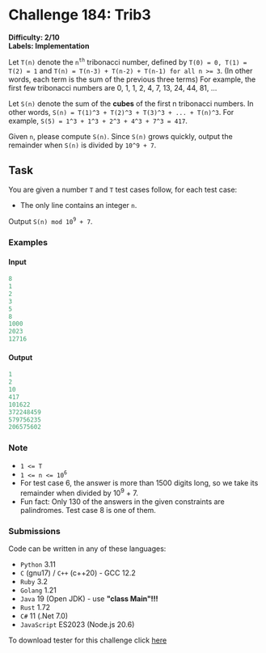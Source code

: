 # Challenge 184: Trib3

**Difficulty: 2/10  
Labels: Implementation**

Let `T(n)` denote the `n`<sup>`th`</sup> tribonacci number, defined by `T(0) = 0, T(1) = T(2) = 1` and `T(n) = T(n-3) + T(n-2) + T(n-1) for all n >= 3`. (In other words, each term is the sum of the previous three terms)
For example, the first few tribonacci numbers are 0, 1, 1, 2, 4, 7, 13, 24, 44, 81, ...

Let `S(n)` denote the sum of the **cubes** of the first n tribonacci numbers. In other words, `S(n) = T(1)^3 + T(2)^3 + T(3)^3 + ... + T(n)^3`.
For example, `S(5) = 1^3 + 1^3 + 2^3 + 4^3 + 7^3 = 417`.

Given `n`, please compute `S(n)`. Since `S(n)` grows quickly, output the remainder when `S(n)` is divided by `10^9 + 7`.

## Task

You are given a number `T` and `T` test cases follow, for each test case:

- The only line contains an integer `n`.

Output `S(n) mod 10`<sup>`9`</sup>` + 7`.

### Examples

#### Input

```rust
8
1
2
3
5
8
1000
2023
12716
```

#### Output

```rust
‌1
2
10
417
101622
372248459
579756235
206575602
```

### Note

- `1 <= T`
- `1 <= n <= 10`<sup>`6`</sup>
- For test case 6, the answer is more than 1500 digits long, so we take its remainder when divided by 10<sup>9</sup> + 7.
- Fun fact: Only 130 of the answers in the given constraints are palindromes. Test case 8 is one of them.

### Submissions

Code can be written in any of these languages:

- `Python` 3.11
- `C` (gnu17) / `C++` (c++20) - GCC 12.2
- `Ruby` 3.2
- `Golang` 1.21
- `Java` 19 (Open JDK) - use **"class Main"!!!**
- `Rust` 1.72
- `C#` 11 (.Net 7.0)
- `JavaScript` ES2023 (Node.js 20.6)

To download tester for this challenge click [here](https://downgit.github.io/#/home?url=https://github.com/Pomroka/TWT_Challenges_Tester/tree/main/Challenge_184)
